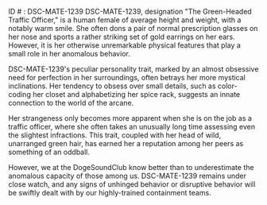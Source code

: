 ID # : DSC-MATE-1239
DSC-MATE-1239, designation "The Green-Headed Traffic Officer," is a human female of average height and weight, with a notably warm smile. She often dons a pair of normal prescription glasses on her nose and sports a rather striking set of gold earrings on her ears. However, it is her otherwise unremarkable physical features that play a small role in her anomalous behavior.

DSC-MATE-1239's peculiar personality trait, marked by an almost obsessive need for perfection in her surroundings, often betrays her more mystical inclinations. Her tendency to obsess over small details, such as color-coding her closet and alphabetizing her spice rack, suggests an innate connection to the world of the arcane.

Her strangeness only becomes more apparent when she is on the job as a traffic officer, where she often takes an unusually long time assessing even the slightest infractions. This trait, coupled with her head of wild, unarranged green hair, has earned her a reputation among her peers as something of an oddball.

However, we at the DogeSoundClub know better than to underestimate the anomalous capacity of those among us. DSC-MATE-1239 remains under close watch, and any signs of unhinged behavior or disruptive behavior will be swiftly dealt with by our highly-trained containment teams.
